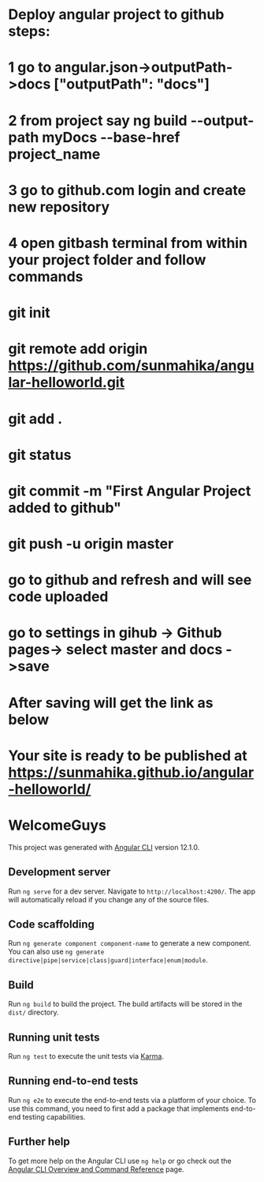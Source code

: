 # Deploy angular project to github steps:

# 1 go to angular.json->outputPath->docs  ["outputPath": "docs"]
# 2 from project say ng build --output-path myDocs --base-href project_name
# 3 go to github.com login and create new repository
# 4 open gitbash terminal from within your project folder and follow commands
# git init
# git remote add origin https://github.com/sunmahika/angular-helloworld.git
# git add .
# git status
# git commit -m "First Angular Project added to github"
# git push -u origin master
# go to github and refresh and will see code uploaded
# go to settings in gihub -> Github pages-> select master and docs ->save 
# After saving will get the link as below
# Your site is ready to be published at https://sunmahika.github.io/angular-helloworld/


# WelcomeGuys

This project was generated with [Angular CLI](https://github.com/angular/angular-cli) version 12.1.0.

## Development server

Run `ng serve` for a dev server. Navigate to `http://localhost:4200/`. The app will automatically reload if you change any of the source files.

## Code scaffolding

Run `ng generate component component-name` to generate a new component. You can also use `ng generate directive|pipe|service|class|guard|interface|enum|module`.

## Build

Run `ng build` to build the project. The build artifacts will be stored in the `dist/` directory.

## Running unit tests

Run `ng test` to execute the unit tests via [Karma](https://karma-runner.github.io).

## Running end-to-end tests

Run `ng e2e` to execute the end-to-end tests via a platform of your choice. To use this command, you need to first add a package that implements end-to-end testing capabilities.

## Further help

To get more help on the Angular CLI use `ng help` or go check out the [Angular CLI Overview and Command Reference](https://angular.io/cli) page.
